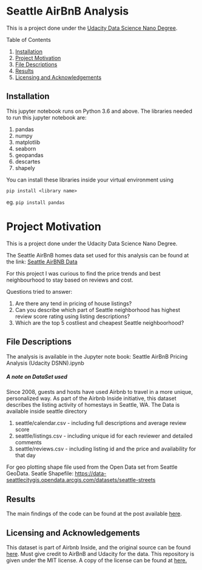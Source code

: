 # Seattle AirBnB Analysis

This is a project done under the [Udacity Data Science Nano Degree](https://www.udacity.com/course/data-scientist-nanodegree--nd025).

Table of Contents
1. [Installation](#installation)
2. [Project Motivation](#motivation)
3. [File Descriptions](#files)
4. [Results](#results)
5. [Licensing and Acknowledgements](#licensing)

##  Installation <a name="installation"></a>
This jupyter notebook runs on Python 3.6 and above. The libraries needed to run this  jupyter notebook are:
1. pandas
2. numpy
3. matplotlib
4. seaborn
5. geopandas
6. descartes
7. shapely

You can install these libraries inside your virtual environment using

`pip install <library name>`

eg. `pip install pandas`

# Project Motivation <a name="motivation"></a>
This is a project done under the Udacity Data Science Nano Degree.

The Seattle AirBnB homes data set used for this analysis can be found at the link: [Seattle AirBNB Data](https://www.kaggle.com/airbnb/seattle/data)

For this project I was curious to find the price trends and best neighbourhood to stay based on reviews and cost.

Questions tried to answer:
1. Are there any tend in pricing of house listings?
2. Can you describe which part of Seattle neighborhood has highest review score rating using listing descriptions?
3. Which are the top 5 costliest and cheapest Seattle neighboorhood?

## File Descriptions <a name="files"></a>

The analysis is available in the Jupyter note book: Seattle AirBnB Pricing Analysis (Udacity DSNN).ipynb

##### A note on DataSet used
Since 2008, guests and hosts have used Airbnb to travel in a more unique, personalized way. As part of the Airbnb Inside initiative, this dataset describes the listing activity of homestays in Seattle, WA.
The Data is available inside seattle directory
1. seattle/calendar.csv - including full descriptions and average review score
2. seattle/listings.csv - including unique id for each reviewer and detailed comments
3. seattle/reviews.csv  - including listing id and the price and availability for that day

For geo plotting shape file used from the Open Data set from Seattle GeoData.
Seatle Shapefile: https://data-seattlecitygis.opendata.arcgis.com/datasets/seattle-streets



## Results<a name="results"></a>

The main findings of the code can be found at the post available [here](https://vasthav.com/posts/seattle-airbnb-2016-data-analysis/).

## Licensing and Acknowledgements<a name="licensing"></a>
This dataset is part of Airbnb Inside, and the original source can be found [here](http://insideairbnb.com/get-the-data.html).
Must give credit to AirBnB and Udacity for the data. This repository is given under the MIT license. A copy of the license can be found at [here.](https://github.com/vasthav/Seattle_AirBNB_data_analysis/blob/master/LICENSE)